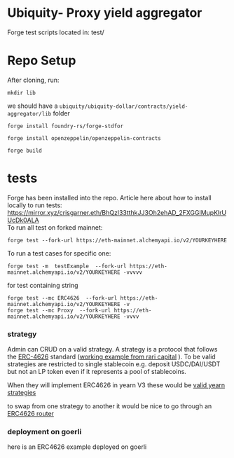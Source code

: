 # Ubiquity- Proxy yield aggregator

Forge test scripts located in: test/ <br />

# Repo Setup

After cloning, run:

```
mkdir lib 
```
we should have a `ubiquity/ubiquity-dollar/contracts/yield-aggregator/lib` folder
```
forge install foundry-rs/forge-stdfor
```
```
forge install openzeppelin/openzeppelin-contracts
```
```
forge build
```

# tests

Forge has been installed into the repo. Article here about how to install locally to run tests: <br /> https://mirror.xyz/crisgarner.eth/BhQzl33tthkJJ3Oh2ehAD_2FXGGlMupKlrUUcDk0ALA <br />
To run all test on forked mainnet: <br />

```
forge test --fork-url https://eth-mainnet.alchemyapi.io/v2/YOURKEYHERE
```

To run a test cases for specific one: <br />
```
forge test -m  testExample  --fork-url https://eth-mainnet.alchemyapi.io/v2/YOURKEYHERE -vvvvv
```
for test containing string
```
forge test --mc ERC4626  --fork-url https://eth-mainnet.alchemyapi.io/v2/YOURKEYHERE -v
forge test --mc Proxy  --fork-url https://eth-mainnet.alchemyapi.io/v2/YOURKEYHERE -vvvv

``` 

### strategy

Admin can CRUD on a valid strategy. A strategy is a protocol that follows the [ERC-4626](https://eips.ethereum.org/EIPS/eip-4626) standard ([working example from rari capital](https://github.com/Rari-Capital/solmate/blob/main/src/mixins/ERC4626.sol) ). To be valid strategies are restricted to single stablecoin e.g. deposit USDC/DAI/USDT but not an LP token even if it represents a pool of stablecoins.

When they will implement ERC4626 in yearn V3 these would be [valid yearn strategies](https://vaults.yearn.finance/ethereum/stables)

to swap from one strategy to another it would be nice to go through an [ERC4626 router](https://github.com/fei-protocol/ERC4626)

### deployment on goerli

here is an ERC4626 example deployed on goerli
